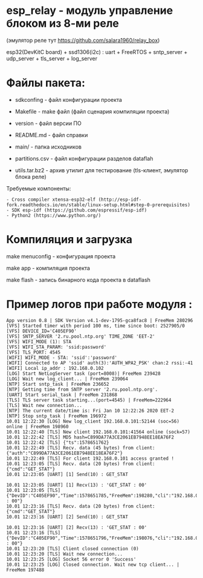 # esp_relay - модуль управление блоком из 8-ми реле
(эмулятор реле тут https://github.com/salara1960/relay_box)

esp32(DevKitC board) + ssd1306(i2c) : uart + FreeRTOS + sntp_server + udp_server + tls_server + log_server

# Файлы пакета:

* sdkconfing     - файл конфигурации проекта

* Makefile       - make файл (файл сценария компиляции проекта)

* version        - файл версии ПО

* README.md      - файл справки

* main/          - папка исходников

* partitions.csv - файл конфигурации разделов dataflah

* utils.tar.bz2  - архив утилит для тестирование (tls-клиент, эмулятор блока реле)


Требуемые компоненты:
```
- Cross compiler xtensa-esp32-elf (http://esp-idf-fork.readthedocs.io/en/stable/linux-setup.html#step-0-prerequisites)
- SDK esp-idf (https://github.com/espressif/esp-idf)
- Python2 (https://www.python.org/)
```


# Компиляция и загрузка

make menuconfig - конфигурация проекта

make app        - компиляция проекта

make flash      - запись бинарного кода проекта в dataflash


# Пример логов при работе модуля :
```
App version 0.8 | SDK Version v4.1-dev-1795-gca8fac8 | FreeMem 280296
[VFS] Started timer with period 100 ms, time since boot: 2527905/0
[VFS] DEVICE_ID='C405EF90'
[VFS] SNTP_SERVER '2.ru.pool.ntp.org' TIME_ZONE 'EET-2'
[VFS] WIFI_MODE (1): STA
[VFS] WIFI_STA_PARAM: 'ssid:password'
[VFS] TLS_PORT: 4545
[WIFI] WIFI_MODE - STA: 'ssid':'password'
[WIFI] Connected to AP 'ssid' auth(3):'AUTH_WPA2_PSK' chan:2 rssi:-41
[WIFI] Local ip_addr : 192.168.0.102
[LOG] Start NetLogServer task (port=8008)| FreeMem 239428
[LOG] Wait new log_client... | FreeMem 239064
[NTP] Start sntp_task | FreeMem 236652
[NTP] Getting time from SNTP server '2.ru.pool.ntp.org'.
[UART] Start serial_task | FreeMem 231868
[TLS] TLS server task starting...(port=4545) | FreeMem=222964
[TLS] Wait new connection...
[NTP] The current date/time is: Fri Jan 10 12:22:26 2020 EET-2
[NTP] Stop sntp_task | FreeMem 196972
10.01 12:22:30 [LOG] New log_client 192.168.0.101:52144 (soc=56) online | FreeMem 198960
10.01 12:22:40 [TLS] New client 192.168.0.101:41564 online (sock=57)
10.01 12:22:42 [TLS] MD5 hash=C899DA77A3CE2061EB7948EE18EA76F2
10.01 12:22:42 [TLS] {"ts":1578651762}
10.01 12:22:49 [TLS] Recv. data (45 bytes) from client:{"auth":"C899DA77A3CE2061EB7948EE18EA76F2"}
10.01 12:22:49 [TLS] For client 192.168.0.101 access granted !
10.01 12:23:05 [TLS] Recv. data (20 bytes) from client:{"cmd":"GET_STAT"}
10.01 12:23:05 [UART] [1] Send(10) : GET_STAT

10.01 12:23:05 [UART] [1] Recv(13) : 'GET_STAT : 00'
10.01 12:23:05 [TLS] {"DevID":"C405EF90","Time":1578651785,"FreeMem":198280,"cli":"192.168.0.101","Vcc":3.276,"Temp":36.00,"Answer":"GET_STAT : 00"}
10.01 12:23:16 [TLS] Recv. data (20 bytes) from client:{"cmd":"GET_STAT"}
10.01 12:23:16 [UART] [2] Send(10) : GET_STAT

10.01 12:23:16 [UART] [2] Recv(13) : 'GET_STAT : 00'
10.01 12:23:16 [TLS] {"DevID":"C405EF90","Time":1578651796,"FreeMem":198076,"cli":"192.168.0.101","Vcc":3.276,"Temp":36.00,"Answer":"GET_STAT : 00"}
10.01 12:23:20 [TLS] Client closed connection (0)
10.01 12:23:20 [TLS] Wait new connection...
10.01 12:23:25 [LOG] Socket 56 error 0 'Success'
10.01 12:23:25 [LOG] Closed connection. Wait new tcp client... | FreeMem 197488

```
